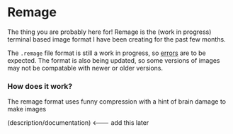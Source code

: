 # Remage
The thing you are probably here for! Remage is the (work in progress) terminal based image format I have been creating for the past few months.

The `.remage` file format is still a work in progress, so [errors](https://media.discordapp.net/attachments/823269502946115594/951150053177827328/unknown.png) are to be expected. The format is also being updated, so some versions of images may not be compatable with newer or older versions.

### How does it work?
The remage format uses funny compression with a hint of brain damage to make images

(description/documentation) <--- add this later